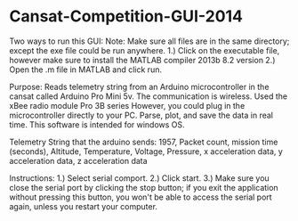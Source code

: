 # Cansat-Competition-GUI-2014

Two ways to run this GUI:
Note: Make sure all files are in the same directory; except the exe file could be run anywhere.
1.)  Click on the executable file, however make sure to install the MATLAB compiler 2013b 8.2 version
2.)  Open the .m file in MATLAB and click run.

Purpose:
Reads telemetry string from an Arduino microcontroller in the cansat called Arduino Pro Mini 5v. 
The communication is wireless. Used the xBee radio module Pro 3B series However, you could plug in the microcontroller directly to your PC. 
Parse, plot, and save the data in real time.
This software is intended for windows OS.

Telemetry String that the arduino sends:
1957, Packet count, mission time (seconds), Altitude, Temperature, Voltage, Pressure, x acceleration data, y acceleration data, z acceleration data


Instructions:
1.) Select serial comport.
2.) Click start. 
3.) Make sure you close the serial port by clicking the stop button; if you exit the application without pressing this button,
you won't be able to access the serial port again, unless you restart your computer.


